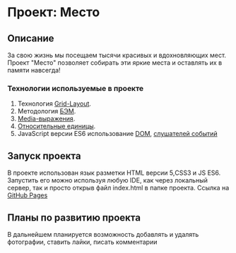 # Проект: Место

## Описание
За свою жизнь мы посещаем тысячи красивых и вдохновляющих мест. Проект "Место" позволяет собирать эти яркие места и оставлять их в памяти навсегда!

### Технологии используемые в проекте
1. Технология [Grid-Layout](https://developer.mozilla.org/ru/docs/Web/CSS/CSS_Grid_Layout/Basic_Concepts_of_Grid_Layout).
2. Методология [БЭМ](https://ru.bem.info/methodology/).
3. [Media-выражения](https://developer.mozilla.org/ru/docs/Web/CSS/Media_Queries/Using_media_queries).
4. [Относительные единицы](https://learn.javascript.ru/css-units).
5. JavaScript версии ES6 использование [DOM](https://learn.javascript.ru/dom-nodes), [слушателей событий](https://learn.javascript.ru/introduction-browser-events)

## Запуск проекта
В проекте использован язык разметки HTML версии 5,CSS3 и JS ES6. Запустить его можно используя любую IDE, как через локальный сервер, так и просто открыв файл index.html в папке проекта.
Ссылка на [GitHub Pages](https://igor-yakovlev.github.io/mesto/)

## Планы по развитию проекта
В дальнейшем планируется возможность добавлять и удалять фотографии, ставить лайки, писать комментарии
